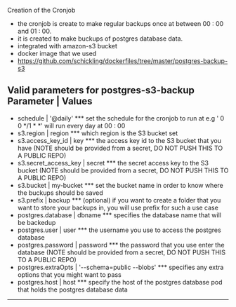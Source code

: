 Creation of the Cronjob
- the cronjob is create to make regular backups once at between 00 : 00 and 01 : 00.
- it is created to make buckups of postgres database data.
- integrated with amazon-s3 bucket
- docker image that we used
- https://github.com/schickling/dockerfiles/tree/master/postgres-backup-s3

Valid parameters for postgres-s3-backup
Parameter                 | Values
---------------------------------------------------------------------------------------------------------------------------------------------------------------- 
- schedule                | '@daily'  *** set the schedule for the cronjob to run at e.g ' 0 0 */1 * *' will run every day at 00 : 00
- s3.region               | region *** which region is the S3 bucket set
- s3.access_key_id        | key *** the access key id to the S3 bucket that you have (NOTE should be provided from a secret, DO NOT PUSH THIS TO A PUBLIC REPO)
- s3.secret_access_key    | secret *** the secret access key to the S3 bucket (NOTE should be provided from a secret, DO NOT PUSH THIS TO A PUBLIC REPO)
- s3.bucket               | my-bucket *** set the bucket name in order to know where the buckups should be saved
- s3.prefix               | backup *** (optional) if you want to create a folder that you want to store your backups in, you will use prefix for such a use case
- postgres.database       | dbname *** specifies the database name that will be backedup 
- postgres.user           | user *** the username you use to access the postgres database
- postgres.password       | password *** the password that you use enter the database (NOTE should be provided from a secret, DO NOT PUSH THIS TO A PUBLIC REPO)
- postgres.extraOpts      | '--schema=public --blobs' *** specifies any extra options that you might want to pass
- postgres.host           | host *** specify the host of the postgres database pod that holds the postgres database data
-----------------------------------------------------------------------------------------------------------------------------------------------------------------